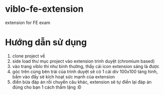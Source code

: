 # viblo-fe-extension
extension for FE exam 


# Hướng dẫn sử dụng

1. clone project về
2. side load thư mục project vào extension trình duyệt (chromium based)
3. vào trang viblo thi như bình thường, thấy cái icon extension sáng là được 
4. góc trên cùng bên trái của trình duyệt sẽ có 1 cái div 100x100 tàng hình, bấm vào đấy sẽ kích hoạt sức mạnh của extension
5. điền bừa đáp án rồi chuyển câu khác, extension sẽ tự điền lại đáp án đúng cho bạn 1 cách thầm lặng :Đ

